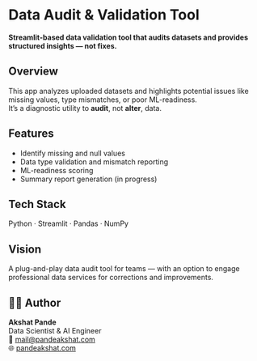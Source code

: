 # Data Audit & Validation Tool

**Streamlit-based data validation tool that audits datasets and provides structured insights — not fixes.**

## Overview
This app analyzes uploaded datasets and highlights potential issues like missing values, type mismatches, or poor ML-readiness.  
It’s a diagnostic utility to **audit**, not **alter**, data.

## Features
- Identify missing and null values  
- Data type validation and mismatch reporting  
- ML-readiness scoring  
- Summary report generation (in progress)

## Tech Stack
Python · Streamlit · Pandas · NumPy

## Vision
A plug-and-play data audit tool for teams — with an option to engage professional data services for corrections and improvements.

## 🧑‍💻 Author
**Akshat Pande**  
Data Scientist & AI Engineer  
📧 [mail@pandeakshat.com](mailto:mail@pandeakshat.com)  
🌐 [pandeakshat.com](https://pandeakshat.com)
